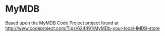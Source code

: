 MyMDB
=====

Based upon the MyMDB Code Project project found at http://www.codeproject.com/Tips/624491/MyMDb-your-local-IMDB-store
